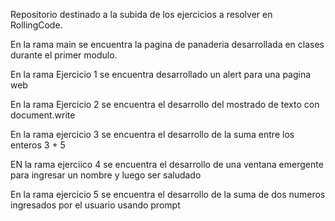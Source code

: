 Repositorio destinado a la subida de los ejercicios a resolver en RollingCode.

En la rama main se encuentra la pagina de panaderia desarrollada en clases durante el primer modulo.

En la rama Ejercicio 1 se encuentra desarrollado un alert para una pagina web

En la rama Ejercicio 2 se encuentra el desarrollo del mostrado de texto con document.write

En la rama ejercicio 3 se encuentra el desarrollo de la suma entre los enteros 3 + 5

EN la rama ejerciico 4 se encuentra el desarrollo de una ventana emergente para ingresar un nombre y luego ser saludado

En la rama ejercicio 5 se encuentra el desarrollo de la suma de dos numeros ingresados por el usuario usando prompt